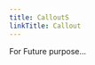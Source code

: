 ```yaml
---
title: CalloutS
linkTitle: Callout
---
```

For Future purpose...
<!--
Hugo Blox supports a Markdown extension for callouts, also referred to as alerts or asides.

Callouts are a useful feature to draw attention to important or related content such as notes, hints, or warnings in your articles.

<!--more-->

<!--
## Usage

### Notes

{{% callout note %}}
A Markdown callout is useful for displaying notices, hints, or definitions to your readers.
{{% /callout %}}

```markdown
{{%/* callout note */%}}
A Markdown callout is useful for displaying notices, hints, or definitions to your readers.
{{%/* /callout */%}}
```

### Warnings

{{% callout warning %}}
Here's some important information...
{{% /callout %}}

```markdown
{{%/* callout warning */%}}
Here's some important information...
{{%/* /callout */%}}
```
-->